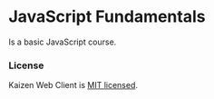 
# JavaScript Fundamentals

Is a basic JavaScript course.


### License

Kaizen Web Client is [MIT licensed](./LICENSE).
